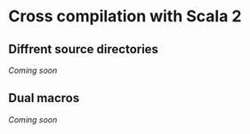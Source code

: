 # Cross compilation with Scala 2

## Diffrent source directories
<!-- TODO add SBT example -->
<!-- TODO Mill example -->
*Coming soon*

## Dual macros
*Coming soon*
